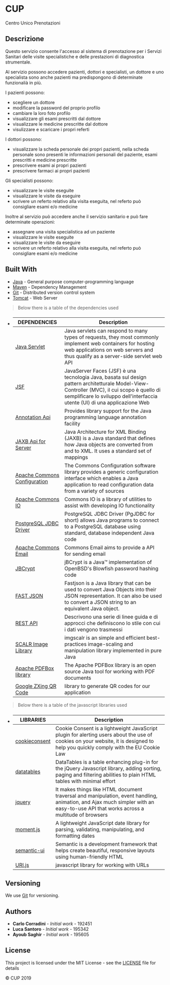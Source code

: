 # CUP

Centro Unico Prenotazioni

## Descrizione

Questo servizio consente l'accesso al sistema di prenotazione per i Servizi Sanitari delle visite specialistiche e delle prestazioni di diagnostica strumentale.

Al servizio possono accedere pazienti, dottori e specialisti, un dottore e uno specialista sono anche pazienti ma predispongono di determinate funzionalià in più.

I pazienti possono:
 * scegliere un dottore
 * modificare la password del proprio profilo
 * cambiare la loro foto profilo
 * visualizzare gli esami prescritti dal dottore
 * visualizzare le medicine prescritte dal dottore
 * visulizzare e scaricare i propri referti
 
I dottori possono: 
 * visualizzare la scheda personale dei propri pazienti, nella scheda personale sono presenti le informazioni personali del paziente, esami prescritti e medicine prescritte
 * prescrivere esami ai propri pazienti
 * prescrivere farmaci ai propri pazienti
 
Gli specialisti possono:
 * visualizzare le visite eseguite
 * visualizzare le visite da eseguire
 * scrivere un referto relativo alla visita eseguita, nel referto può consigliare esami e/o medicine
 
 Inoltre al servizio può accedere anche il servizio sanitario e può fare determinate operazioni:
 * assegnare una visita specialistica ad un paziente
 * visualizzare le visite eseguite
 * visualizzare le visite da eseguire       
 * scrivere un referto relativo alla visita eseguita, nel referto può consigliare esami e/o medicine    

## Built With

-   [Java](https://www.java.com) - General purpose computer-programming language
-   [Maven](https://maven.apache.org/) - Dependency Management
-   [Git](https://git-scm.com) - Distributed version control system
-   [Tomcat](https://tomcat.apache.org) - Web Server

> Below there is a table of the dependencies used

- ### 

    | DEPENDENCIES                                                                                            | Description                                                                                                                                                                                                                |
    | --------------------------------------------------------------------------------------------------------|--------------------------------------------------------------------------------------------------------------------------------------------------------------------------------------------------------------------------- |
    | [Java Servlet](https://www.oracle.com/technetwork/java/index-jsp-135475.html)                           | Java servlets can respond to many types of requests, they most commonly implement web containers for hosting web applications on web servers and thus qualify as a server-side servlet web API                             |
    | [JSF](http://www.javaserverfaces.org)                                                                   | JavaServer Faces (JSF) è una tecnologia Java, basata sul design pattern architetturale Model-View-Controller (MVC), il cui scopo è quello di semplificare lo sviluppo dell'interfaccia utente (UI) di una applicazione Web |
    | [Annotation Api](https://docs.oracle.com/javase/8/docs/api/java/lang/annotation/package-summary.html)   | Provides library support for the Java programming language annotation facility                                                                                                                                             |
    | [JAXB Api for Server](https://www.xml.com/pub/a/2003/01/08/jaxb-api.html)                               | Java Architecture for XML Binding (JAXB) is a Java standard that defines how Java objects are converted from and to XML. It uses a standard set of mappings                                                                |
    | [Apache Commons Configuration](https://commons.apache.org/configuration/)                               | The Commons Configuration software library provides a generic configuration interface which enables a Java application to read configuration data from a variety of sources                                                |
    | [Apache Commons IO](https://commons.apache.org/io/)                                                     | Commons IO is a library of utilities to assist with developing IO functionality                                                                                                                                            |
    | [PostgreSQL JDBC Driver](https://jdbc.postgresql.org/)                                                  | PostgreSQL JDBC Driver (PgJDBC for short) allows Java programs to connect to a PostgreSQL database using standard, database independent Java code                                                                          |
    | [Apache Commons Email](https://commons.apache.org/email/)                                               | Commons Email aims to provide a API for sending email                                                                                                                                                                      |
    | [JBCrypt](https://github.com/jeremyh/jBCrypt)                                                           | jBCrypt is a Java™ implementation of OpenBSD's Blowfish password hashing code                                                                                                                                              |
    | [FAST JSON](https://github.com/alibaba/fastjson)                                                        | Fastjson is a Java library that can be used to convert Java Objects into their JSON representation. It can also be used to convert a JSON string to an equivalent Java object.                                             |
    | [REST API](https://restfulapi.net/)                                                                     | Descrivono una serie di linee guida e di approcci che definiscono lo stile con cui i dati vengono trasmessi                                                                                                                |
    | [SCALR Image Library](http://javadox.com/org.imgscalr/imgscalr-lib/4.2/org/imgscalr/Scalr.html)         | imgscalr is an simple and efficient best-practices image-scaling and manipulation library implemented in pure Java                                                                                                         |
    | [Apache PDFBox library](https://pdfbox.apache.org/)                                                     | The Apache PDFBox library is an open source Java tool for working with PDF documents                                                                                                                                       |    
    | [Google ZXing QR Code](https://www.callicoder.com/generate-qr-code-in-java-using-zxing/)                | library to generate QR codes for our application                                                                                                                                                                           |                                                                                                                                                                                                                                                         |
> Below there is a table of the javascript libraries used

- ### 

    | LIBRARIES                                         | Description                                                                                                                                                                       |
    | --------------------------------------------------|-----------------------------------------------------------------------------------------------------------------------------------------------------------------------------------|
    | [cookieconsent](https://cookieconsent.osano.com/) | Cookie Consent is a lightweight JavaScript plugin for alerting users about the use of cookies on your website, it is designed to help you quickly comply with the EU Cookie Law   |
    | [datatables](https://datatables.net/)             | DataTables is a table enhancing plug-in for the jQuery Javascript library, adding sorting, paging and filtering abilities to plain HTML tables with minimal effort                |
    | [jquery](https://jquery.com/)                     | It makes things like HTML document traversal and manipulation, event handling, animation, and Ajax much simpler with an easy-to-use API that works across a multitude of browsers |
    | [moment.js](https://momentjs.com/)                | A lightweight JavaScript date library for parsing, validating, manipulating, and formatting dates                                                                                 |
    | [semantic-ui](https://semantic-ui.com/)           | Semantic is a development framework that helps create beautiful, responsive layouts using human-friendly HTML                                                                     |                                                                                                                                                                       |
    | [URI.js](http://www.html.it/script/uri-js/)       | javascript library for working with URLs                                                                                                                                          |
                                                                                                                                                                                                                      

## Versioning

We use [Git](https://git-scm.com) for versioning.

## Authors

-   **Carlo Corradini** - _Initial work_ - 192451
-   **Luca Santoro** - _Initial work_ - 195342
-   **Ayoub Saghir** - _Initial work_ - 195605

## License

This project is licensed under the MIT License - see the [LICENSE](LICENSE) file for details

© CUP 2019
